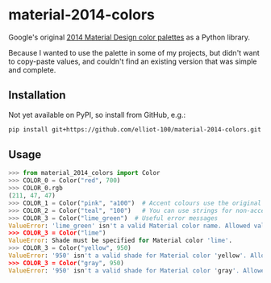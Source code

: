 # material-2014-colors

Google's original [2014 Material Design color palettes](https://m2.material.io/design/color/the-color-system.html#tools-for-picking-colors)
as a Python library.

Because I wanted to use the palette in some of my projects, but didn't want to
copy-paste values, and couldn't find an existing version that was simple and complete.

## Installation

Not yet available on PyPI, so install from GitHub, e.g.:

```sh
pip install git+https://github.com/elliot-100/material-2014-colors.git
```

## Usage

```python
>>> from material_2014_colors import Color
>>> COLOR_0 = Color("red", 700)
>>> COLOR_0.rgb
(211, 47, 47)
>>> COLOR_1 = Color("pink", "a100")  # Accent colours use the original notation, so shade value is a string  
>>> COLOR_2 = Color("teal", "100")   # You can use strings for non-accented colours too, if you want to be consistent
>>> COLOR_3 = Color("lime_green")  # Useful error messages
ValueError: 'lime_green' isn't a valid Material color name. Allowed values: ['red', 'pink', 'purple', 'deep_purple', 'indigo', 'blue', 'light_blue', 'cyan', 'teal', 'green', 'light_green', 'lime', 'yellow', 'amber', 'orange', 'deep_orange', 'brown', 'gray', 'blue_gray', 'black', 'white'].
>>> COLOR_3 = Color("lime")
ValueError: Shade must be specified for Material color 'lime'.
>>> COLOR_3 = Color("yellow", 950)
ValueError: '950' isn't a valid shade for Material color 'yellow'. Allowed values: [50, 100, 200, 300, 400, 500, 600, 700, 800, 900, 'a100', 'a200', 'a400', 'a700']
>>> COLOR_3 = Color("gray", 950)
ValueError: '950' isn't a valid shade for Material color 'gray'. Allowed values: [50, 100, 200, 300, 400, 500, 600, 700, 800, 900].
```
